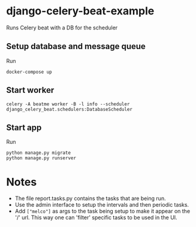 # django-celery-beat-example
Runs Celery beat with a DB for the scheduler

## Setup database and message queue
Run
```
docker-compose up
```

## Start worker
```
celery -A beatme worker -B -l info --scheduler django_celery_beat.schedulers:DatabaseScheduler
```

## Start app
Run
```
python manage.py migrate
python manage.py runserver
```

# Notes
* The file report.tasks.py contains the tasks that are being run.  
* Use the admin interface to setup the intervals and then periodic tasks.
* Add `["melco"]` as args to the task being setup to make it appear on the '/' url. This way one can 'filter' specific tasks to be used in the UI.